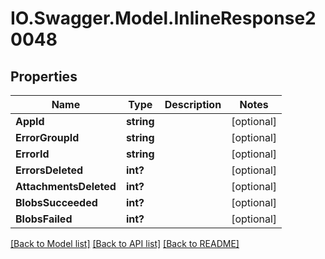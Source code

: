 # IO.Swagger.Model.InlineResponse20048
## Properties

Name | Type | Description | Notes
------------ | ------------- | ------------- | -------------
**AppId** | **string** |  | [optional] 
**ErrorGroupId** | **string** |  | [optional] 
**ErrorId** | **string** |  | [optional] 
**ErrorsDeleted** | **int?** |  | [optional] 
**AttachmentsDeleted** | **int?** |  | [optional] 
**BlobsSucceeded** | **int?** |  | [optional] 
**BlobsFailed** | **int?** |  | [optional] 

[[Back to Model list]](../README.md#documentation-for-models) [[Back to API list]](../README.md#documentation-for-api-endpoints) [[Back to README]](../README.md)

